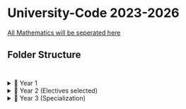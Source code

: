 # University-Code 2023-2026

[All Mathematics will be seperated here](https://github.com/DylanPrinsloo/University-Math.git)

## **Folder Structure** <br><br>

<details>
  <summary>📂 Year 1</summary>
  <ul>
    <li>📂 Sem 1</li>
    <ul>
      <li>📄 CS1001: Introduction to Programming I</li>
      <li>📄 CS1002: Introduction to Programming II</li>
      <li>📄 CS1003: Computational Mathematics</li>
      <li>📄 CS1004: Discrete Mathematics</li>
    </ul>
    <li>📂 Sem 2</li>
    <ul>
      <li>📄 CS1011: Object-Oriented Programming</li>
      <li>📄 CS1012: Software Design and Development</li>
      <li>📄 CS1013: Databases, Networks, and the Web</li>
      <li>📄 CS1014: Agile Software Projects</li>
    </ul>
  </ul>
</details>

<details>
  <summary>📂 Year 2 (Electives selected)</summary>
  <ul>
    <li>📂 Sem 3</li>
    <ul>
      <li>📄 CS2001: Data Science</li>
      <li>📄 CS2002: Advanced Machine Learning</li>
      <li>📄 CS2003: Neural Networks and Deep Learning</li>
      <li>📄 CS2004: Artificial Intelligence Fundamentals</li>
    </ul>
    <li>📂 Sem 4</li>
    <ul>
      <li>📄 CS2005: Natural Language Processing</li>
      <li>📄 CS2006: Computer Vision</li>
      <li>📄 CS2007: Data Mining</li>
      <li>📄 CS2008: Reinforcement Learning</li>
    </ul>
  </ul>
</details>

<details>
  <summary>📂 Year 3 (Specialization)</summary>
  <ul>
    <li>📂 Sem 5</li>
    <ul>
      <li>📄 CS3001: Advanced Machine Learning Techniques</li>
      <li>📄 CS3002: Natural Language Generation</li>
      <li>📄 CS3003: AI for Healthcare</li>
      <li>📄 CS3004: AI and Autonomous Systems</li>
    </ul>
    <li>📂 Sem 6</li>
    <ul>
      <li>📄 CS3011: Cloud AI</li>
      <li>📄 CS3012: Advanced Robotics and AI</li>
      <li>📄 CS3013: AI for Business Intelligence</li>
      <li>📄 CS3014: AI in Data Analytics</li>
    </ul>
  </ul>
</details>






